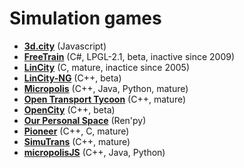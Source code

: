 # Simulation games

[comment]: # (start of autogenerated content, do not edit)
- **[3d.city](3d_city.md)** (Javascript)
- **[FreeTrain](freetrain.md)** (C#, LPGL-2.1, beta, inactive since 2009)
- **[LinCity](lincity.md)** (C, mature, inactice since 2005)
- **[LinCity-NG](lincity_ng.md)** (C++, beta)
- **[Micropolis](micropolis.md)** (C++, Java, Python, mature)
- **[Open Transport Tycoon](open_transport_tycoon.md)** (C++, mature)
- **[OpenCity](open_city.md)** (C++, beta)
- **[Our Personal Space](our_personal_space.md)** (Ren'py)
- **[Pioneer](pioneer.md)** (C++, C, mature)
- **[SimuTrans](simutrans.md)** (C++, mature)
- **[micropolisJS](micropolis_js.md)** (C++, Java, Python)

[comment]: # (end of autogenerated content)